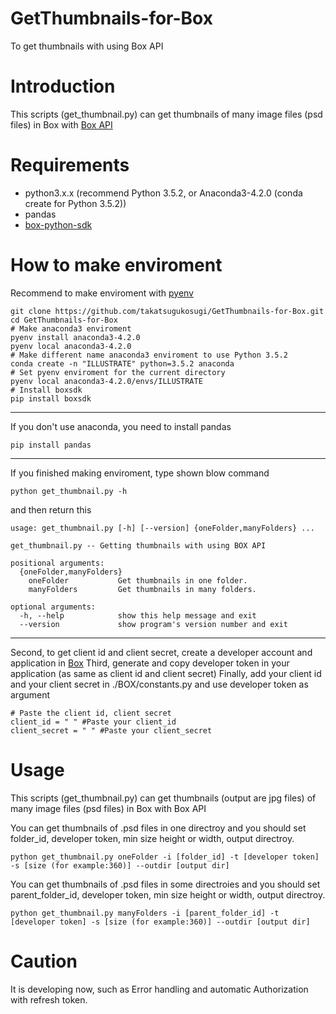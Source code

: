 # GetThumbnails-for-Box

To get thumbnails with using Box API

# Introduction

This scripts (get_thumbnail.py) can get thumbnails of many image files (psd files) in Box with [Box API](https://developer.box.com/v2.0/reference)


# Requirements

*  python3.x.x (recommend Python 3.5.2, or Anaconda3-4.2.0 (conda create for Python 3.5.2))
*  pandas
*  [box-python-sdk](https://github.com/box/box-python-sdk) 

# How to make enviroment
Recommend to make enviroment with [pyenv](https://github.com/pyenv/pyenv)

```
git clone https://github.com/takatsugukosugi/GetThumbnails-for-Box.git
cd GetThumbnails-for-Box
# Make anaconda3 enviroment
pyenv install anaconda3-4.2.0
pyenv local anaconda3-4.2.0
# Make different name anaconda3 enviroment to use Python 3.5.2
conda create -n "ILLUSTRATE" python=3.5.2 anaconda
# Set pyenv enviroment for the current directory
pyenv local anaconda3-4.2.0/envs/ILLUSTRATE
# Install boxsdk
pip install boxsdk
```
---
If you don't use anaconda, you need to install pandas

```
pip install pandas
```
---

If you finished making enviroment, type shown blow command

```
python get_thumbnail.py -h
```

and then return this

```
usage: get_thumbnail.py [-h] [--version] {oneFolder,manyFolders} ...

get_thumbnail.py -- Getting thumbnails with using BOX API

positional arguments:
  {oneFolder,manyFolders}
    oneFolder           Get thumbnails in one folder.
    manyFolders         Get thumbnails in many folders.

optional arguments:
  -h, --help            show this help message and exit
  --version             show program's version number and exit
```
---
Second, to get client id and client secret, create a developer account and application in [Box](https://developer.box.com/v2.0/docs/configuring-box-platform)
Third, generate and copy developer token in your application (as same as client id and client secret)
Finally, add your client id and your client secret in ./BOX/constants.py and use developer token as argument
```
# Paste the client id, client secret
client_id = " " #Paste your client_id
client_secret = " " #Paste your client_secret
```

# Usage

This scripts (get_thumbnail.py) can get thumbnails (output are jpg files) of many image files (psd files) in Box with Box API

You can get thumbnails of .psd files in one directroy and you should set folder_id, developer token, min size height or width, output directroy.

```
python get_thumbnail.py oneFolder -i [folder_id] -t [developer token] -s [size (for example:360)] --outdir [output dir]
```

You can get thumbnails of .psd files in some directroies and you should set parent_folder_id, developer token, min size height or width, output directroy.

```
python get_thumbnail.py manyFolders -i [parent_folder_id] -t [developer token] -s [size (for example:360)] --outdir [output dir]
```


# Caution

It is developing now, such as  Error handling and automatic Authorization with refresh token.
